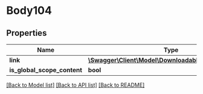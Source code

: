 # Body104

## Properties
Name | Type | Description | Notes
------------ | ------------- | ------------- | -------------
**link** | [**\Swagger\Client\Model\DownloadableDataLinkInterface**](DownloadableDataLinkInterface.md) |  | 
**is_global_scope_content** | **bool** |  | [optional] 

[[Back to Model list]](../README.md#documentation-for-models) [[Back to API list]](../README.md#documentation-for-api-endpoints) [[Back to README]](../README.md)



